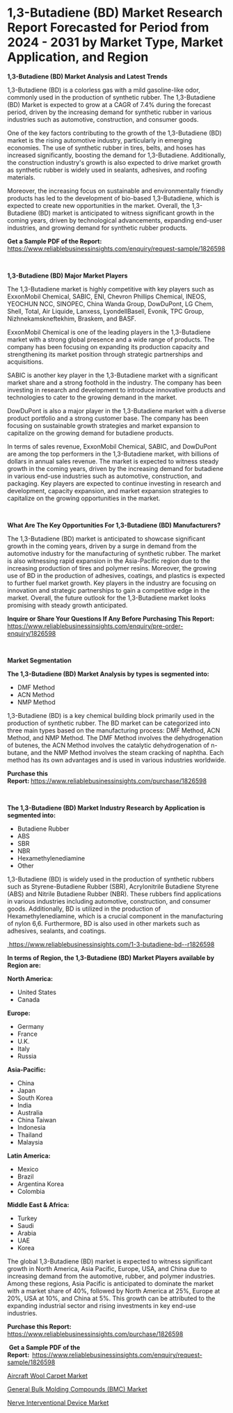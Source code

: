<p><h1>1,3-Butadiene (BD) Market Research Report Forecasted for Period from 2024 -  2031 by Market Type, Market Application, and Region</h1></p><p><strong>1,3-Butadiene (BD) Market Analysis and Latest Trends</strong></p>
<p><p>1,3-Butadiene (BD) is a colorless gas with a mild gasoline-like odor, commonly used in the production of synthetic rubber. The 1,3-Butadiene (BD) Market is expected to grow at a CAGR of 7.4% during the forecast period, driven by the increasing demand for synthetic rubber in various industries such as automotive, construction, and consumer goods.</p><p>One of the key factors contributing to the growth of the 1,3-Butadiene (BD) market is the rising automotive industry, particularly in emerging economies. The use of synthetic rubber in tires, belts, and hoses has increased significantly, boosting the demand for 1,3-Butadiene. Additionally, the construction industry's growth is also expected to drive market growth as synthetic rubber is widely used in sealants, adhesives, and roofing materials.</p><p>Moreover, the increasing focus on sustainable and environmentally friendly products has led to the development of bio-based 1,3-Butadiene, which is expected to create new opportunities in the market. Overall, the 1,3-Butadiene (BD) market is anticipated to witness significant growth in the coming years, driven by technological advancements, expanding end-user industries, and growing demand for synthetic rubber products.</p></p>
<p><strong>Get a Sample PDF of the Report:&nbsp;</strong> <a href="https://www.reliablebusinessinsights.com/enquiry/request-sample/1826598">https://www.reliablebusinessinsights.com/enquiry/request-sample/1826598</a></p>
<p>&nbsp;</p>
<p><strong>1,3-Butadiene (BD) Major Market Players</strong></p>
<p><p>The 1,3-Butadiene market is highly competitive with key players such as ExxonMobil Chemical, SABIC, ENI, Chevron Phillips Chemical, INEOS, YEOCHUN NCC, SINOPEC, China Wanda Group, DowDuPont, LG Chem, Shell, Total, Air Liquide, Lanxess, LyondellBasell, Evonik, TPC Group, Nizhnekamskneftekhim, Braskem, and BASF.</p><p>ExxonMobil Chemical is one of the leading players in the 1,3-Butadiene market with a strong global presence and a wide range of products. The company has been focusing on expanding its production capacity and strengthening its market position through strategic partnerships and acquisitions.</p><p>SABIC is another key player in the 1,3-Butadiene market with a significant market share and a strong foothold in the industry. The company has been investing in research and development to introduce innovative products and technologies to cater to the growing demand in the market.</p><p>DowDuPont is also a major player in the 1,3-Butadiene market with a diverse product portfolio and a strong customer base. The company has been focusing on sustainable growth strategies and market expansion to capitalize on the growing demand for butadiene products.</p><p>In terms of sales revenue, ExxonMobil Chemical, SABIC, and DowDuPont are among the top performers in the 1,3-Butadiene market, with billions of dollars in annual sales revenue. The market is expected to witness steady growth in the coming years, driven by the increasing demand for butadiene in various end-use industries such as automotive, construction, and packaging. Key players are expected to continue investing in research and development, capacity expansion, and market expansion strategies to capitalize on the growing opportunities in the market.</p></p>
<p>&nbsp;</p>
<p><strong>What Are The Key Opportunities For 1,3-Butadiene (BD) Manufacturers?</strong></p>
<p><p>The 1,3-Butadiene (BD) market is anticipated to showcase significant growth in the coming years, driven by a surge in demand from the automotive industry for the manufacturing of synthetic rubber. The market is also witnessing rapid expansion in the Asia-Pacific region due to the increasing production of tires and polymer resins. Moreover, the growing use of BD in the production of adhesives, coatings, and plastics is expected to further fuel market growth. Key players in the industry are focusing on innovation and strategic partnerships to gain a competitive edge in the market. Overall, the future outlook for the 1,3-Butadiene market looks promising with steady growth anticipated.</p></p>
<p><strong>Inquire or Share Your Questions If Any Before Purchasing This Report:</strong> <a href="https://www.reliablebusinessinsights.com/enquiry/pre-order-enquiry/1826598">https://www.reliablebusinessinsights.com/enquiry/pre-order-enquiry/1826598</a></p>
<p>&nbsp;</p>
<p><strong>Market Segmentation</strong></p>
<p><strong>The 1,3-Butadiene (BD) Market Analysis by types is segmented into:</strong></p>
<p><ul><li>DMF Method</li><li>ACN Method</li><li>NMP Method</li></ul></p>
<p><p>1,3-Butadiene (BD) is a key chemical building block primarily used in the production of synthetic rubber. The BD market can be categorized into three main types based on the manufacturing process: DMF Method, ACN Method, and NMP Method. The DMF Method involves the dehydrogenation of butenes, the ACN Method involves the catalytic dehydrogenation of n-butane, and the NMP Method involves the steam cracking of naphtha. Each method has its own advantages and is used in various industries worldwide.</p></p>
<p><strong>Purchase this Report:&nbsp;</strong><a href="https://www.reliablebusinessinsights.com/purchase/1826598">https://www.reliablebusinessinsights.com/purchase/1826598</a></p>
<p>&nbsp;</p>
<p><strong>The 1,3-Butadiene (BD) Market Industry Research by Application is segmented into:</strong></p>
<p><ul><li>Butadiene Rubber</li><li>ABS</li><li>SBR</li><li>NBR</li><li>Hexamethylenediamine</li><li>Other</li></ul></p>
<p><p>1,3-Butadiene (BD) is widely used in the production of synthetic rubbers such as Styrene-Butadiene Rubber (SBR), Acrylonitrile Butadiene Styrene (ABS) and Nitrile Butadiene Rubber (NBR). These rubbers find applications in various industries including automotive, construction, and consumer goods. Additionally, BD is utilized in the production of Hexamethylenediamine, which is a crucial component in the manufacturing of nylon 6,6. Furthermore, BD is also used in other markets such as adhesives, sealants, and coatings.</p></p>
<p><a href="https://www.reliablebusinessinsights.com/1-3-butadiene-bd--r1826598">&nbsp;https://www.reliablebusinessinsights.com/1-3-butadiene-bd--r1826598</a></p>
<p><strong>In terms of Region, the 1,3-Butadiene (BD) Market Players available by Region are:</strong></p>
<p>
    <p> <strong> North America: </strong>
        <ul>
            <li>United States</li>
            <li>Canada</li>
        </ul>
        </p> 
    <p> <strong> Europe: </strong>
        <ul>
            <li>Germany</li>
            <li>France</li>
            <li>U.K.</li>
            <li>Italy</li>
            <li>Russia</li>
        </ul>
        </p> 
    <p> <strong> Asia-Pacific: </strong>
        <ul>
            <li>China</li>
            <li>Japan</li>
            <li>South Korea</li>
            <li>India</li>
            <li>Australia</li>
            <li>China Taiwan</li>
            <li>Indonesia</li>
            <li>Thailand</li>
            <li>Malaysia</li>
        </ul>
        </p> 
    <p> <strong> Latin America: </strong>
        <ul>
            <li>Mexico</li>
            <li>Brazil</li>
            <li>Argentina Korea</li>
            <li>Colombia</li>
        </ul>
        </p> 
    <p> <strong> Middle East & Africa: </strong>
        <ul>
            <li>Turkey</li>
            <li>Saudi</li>
            <li>Arabia</li>
            <li>UAE</li>
            <li>Korea</li>
        </ul>
    </p>
    </p>
<p><p>The global 1,3-Butadiene (BD) market is expected to witness significant growth in North America, Asia Pacific, Europe, USA, and China due to increasing demand from the automotive, rubber, and polymer industries. Among these regions, Asia Pacific is anticipated to dominate the market with a market share of 40%, followed by North America at 25%, Europe at 20%, USA at 10%, and China at 5%. This growth can be attributed to the expanding industrial sector and rising investments in key end-use industries.</p></p>
<p><strong>Purchase this Report: </strong><a href="https://www.reliablebusinessinsights.com/purchase/1826598">https://www.reliablebusinessinsights.com/purchase/1826598</a></p>
<p>&nbsp;<strong>Get a Sample PDF of the Report:&nbsp;&nbsp;</strong><a href="https://www.reliablebusinessinsights.com/enquiry/request-sample/1826598">https://www.reliablebusinessinsights.com/enquiry/request-sample/1826598</a></p>
<p><strong></strong></p>
<p><p><a href="https://github.com/hlspriggs/Market-Research-Report-List-1/blob/main/aircraft-wool-carpet-market.md">Aircraft Wool Carpet Market</a></p><p><a href="https://github.com/ksleyeze/Market-Research-Report-List-1/blob/main/general-bulk-molding-compounds-bmc-market.md">General Bulk Molding Compounds (BMC) Market</a></p><p><a href="https://issuu.com/reportprime-2/docs/nerve-interventional-device-market-size-2030.pptx">Nerve Interventional Device Market</a></p></p>